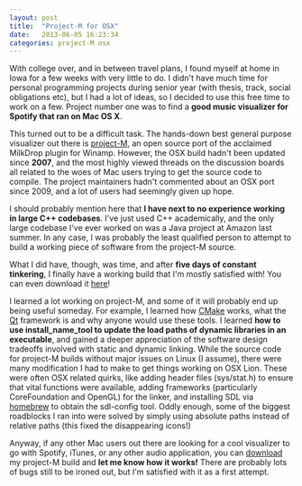 ```yaml
---
layout: post
title:  "Project-M for OSX"
date:   2013-06-05 16:23:34
categories: project-M osx
---
```


With college over, and in between travel plans, I found myself at home in Iowa for a few weeks with very little to do. I didn't have much time for personal programming projects during senior year (with thesis, track, social obligations etc), but I had a lot of ideas, so I decided to use this free time to work on a few. Project number one was to find a __good music visualizer for Spotify that ran on Mac OS X__.

This turned out to be a difficult task. The hands-down best general purpose visualizer out there is [project-M](https://sourceforge.net/p/projectm), an open source port of the acclaimed MilkDrop plugin for Winamp. However, the OSX build hadn't been updated since __2007__, and the most highly viewed threads on the discussion boards all related to the woes of Mac users trying to get the source code to compile. The project maintainers hadn't commented about an OSX port since 2009, and a lot of users had seemingly given up hope. 

I should probably mention here that __I have next to no experience working in large C++ codebases__. I've just used C++ academically, and the only large codebase I've ever worked on was a Java project at Amazon last summer. In any case, I was probably the least qualified person to attempt to build a working piece of software from the project-M source. 

What I did have, though, was time, and after __five days of constant tinkering__, I finally have a working build that I'm mostly satisfied with! You can even download it [here](https://dl.dropboxusercontent.com/u/46809629/Code/ProjectM/1.0/projectM-jackOSX.dmg)!

I learned a lot working on project-M, and some of it will probably end up being useful someday. For example, I learned how [CMake](http://www.cmake.org/) works, what the [Qt](http://qt-project.org/) framework is and why anyone would use these tools. I learned __how to use install_name_tool to update the load paths of dynamic libraries in an executable__, and gained a deeper appreciation of the software design tradeoffs involved with static and dynamic linking. While the source code for project-M builds without major issues on Linux (I assume), there were many modification I had to make to get things working on OSX Lion. These were often OSX related quirks, like adding header files (sys/stat.h) to ensure that vital functions were available, adding frameworks (particularly CoreFoundation and OpenGL) for the linker, and installing SDL via [homebrew](http://mxcl.github.io/homebrew/) to obtain the sdl-config tool. Oddly enough, some of the biggest roadblocks I ran into were solved by simply using absolute paths instead of relative paths (this fixed the disappearing icons!)

Anyway, if any other Mac users out there are looking for a cool visualizer to go with Spotify, iTunes, or any other audio application, you can [download](https://dl.dropboxusercontent.com/u/46809629/Code/ProjectM/1.0/projectM-jackOSX.dmg) my project-M build and __let me know how it works!__ There are probably lots of bugs still to be ironed out, but I'm satisfied with it as a first attempt.





